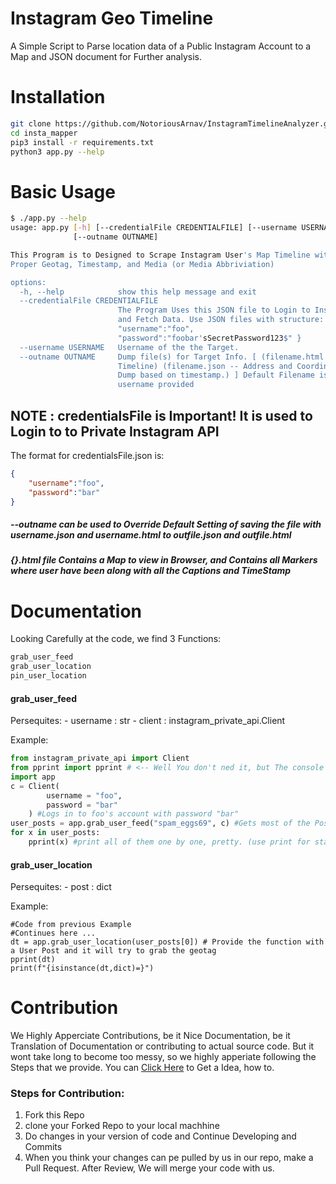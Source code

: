 # Instagram Geo Timeline
A Simple Script to Parse location data of a Public Instagram Account to a Map and JSON document for Further analysis.

# Installation
```bash
git clone https://github.com/NotoriousArnav/InstagramTimelineAnalyzer.git insta_mapper
cd insta_mapper
pip3 install -r requirements.txt
python3 app.py --help
```

# Basic Usage
```bash
$ ./app.py --help
usage: app.py [-h] [--credentialFile CREDENTIALFILE] [--username USERNAME]
              [--outname OUTNAME]

This Program is to Designed to Scrape Instagram User's Map Timeline with a
Proper Geotag, Timestamp, and Media (or Media Abbriviation)

options:
  -h, --help            show this help message and exit
  --credentialFile CREDENTIALFILE
                        The Program Uses this JSON file to Login to Instagram
                        and Fetch Data. Use JSON files with structure: {
                        "username":"foo",
                        "password":"foobar'sSecretPassword123$" }
  --username USERNAME   Username of the the Target.
  --outname OUTNAME     Dump file(s) for Target Info. [ (filename.html -- Map
                        Timeline) (filename.json -- Address and Coordinate
                        Dump based on timestamp.) ] Default Filename is the
                        username provided

```

## NOTE : credentialsFile is Important! It is used to Login to to Private Instagram API
The format for credentialsFile.json is:
```json
{
	"username":"foo",
	"password":"bar"
}
```
##### --outname can be used to Override Default Setting of saving the file with username.json and username.html to outfile.json and outfile.html
##### {}.html file Contains a Map to view in Browser, and Contains all Markers where user have been along with all the Captions and TimeStamp

# Documentation
Looking Carefully at the code, we find 3 Functions:
```python
grab_user_feed
grab_user_location
pin_user_location
```
#### grab_user_feed
Persequites:
	- username : str
	- client : instagram_private_api.Client

Example:
```python
from instagram_private_api import Client
from pprint import pprint # <-- Well You don't ned it, but The console output looks pretty with this 
import app
c = Client(
		username = "foo",
		password = "bar"
	) #Logs in to foo's account with password "bar"
user_posts = app.grab_user_feed("spam_eggs69", c) #Gets most of the Posts
for x in user_posts:
	pprint(x) #print all of them one by one, pretty. (use print for standard print)
```
#### grab_user_location
Persequites:
	- post : dict

Example:
```python3
#Code from previous Example
#Continues here ...
dt = app.grab_user_location(user_posts[0]) # Provide the function with a User Post and it will try to grab the geotag
pprint(dt)
print(f"{isinstance(dt,dict)=}")
```

# Contribution
We Highly Apperciate Contributions, be it Nice Documentation, be it Translation of Documentation or contributing to actual source code.
But it wont take long to become too messy, so we highly apperiate following the Steps that we provide.
You can [Click Here](https://youtu.be/b_aF5zk22cA) to Get a Idea, how to.
### Steps for Contribution:
1. Fork this Repo
2. clone your Forked Repo to your local machhine
3. Do changes in your version of code and Continue Developing and Commits
4. When you think your changes can pe pulled by us in our repo, make a Pull Request. After Review, We will merge your code with us.
